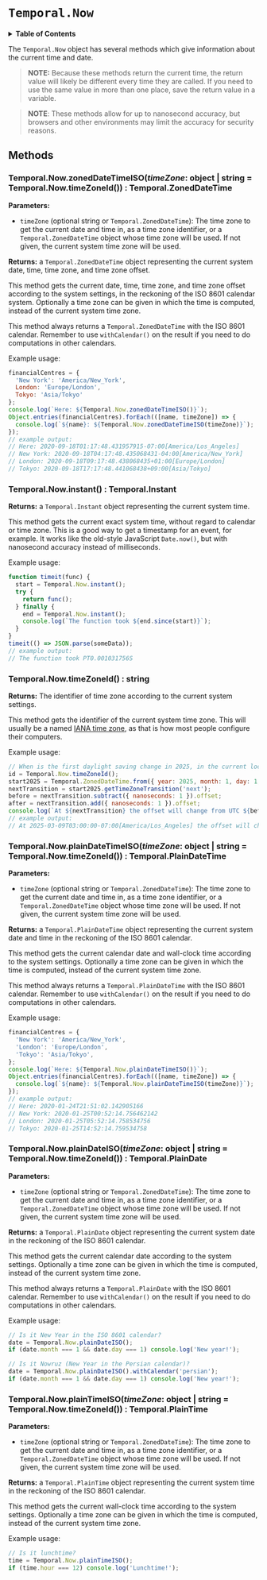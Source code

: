 # `Temporal.Now`

<details>
  <summary><strong>Table of Contents</strong></summary>
<!-- toc -->
</details>

The `Temporal.Now` object has several methods which give information about the current time and date.

> **NOTE:** Because these methods return the current time, the return value will likely be different every time they are called. If you need to use the same value in more than one place, save the return value in a variable.

> **NOTE**: These methods allow for up to nanosecond accuracy, but browsers and other environments may limit the accuracy for security reasons.

## Methods

### Temporal.Now.**zonedDateTimeISO**(_timeZone_: object | string = Temporal.Now.timeZoneId()) : Temporal.ZonedDateTime

**Parameters:**

- `timeZone` (optional string or `Temporal.ZonedDateTime`): The time zone to get the current date and time in, as a time zone identifier, or a `Temporal.ZonedDateTime` object whose time zone will be used.
  If not given, the current system time zone will be used.

**Returns:** a `Temporal.ZonedDateTime` object representing the current system date, time, time zone, and time zone offset.

This method gets the current date, time, time zone, and time zone offset according to the system settings, in the reckoning of the ISO 8601 calendar system.
Optionally a time zone can be given in which the time is computed, instead of the current system time zone.

This method always returns a `Temporal.ZonedDateTime` with the ISO 8601 calendar.
Remember to use `withCalendar()` on the result if you need to do computations in other calendars.

Example usage:

```js
financialCentres = {
  'New York': 'America/New_York',
  London: 'Europe/London',
  Tokyo: 'Asia/Tokyo'
};
console.log(`Here: ${Temporal.Now.zonedDateTimeISO()}`);
Object.entries(financialCentres).forEach(([name, timeZone]) => {
  console.log(`${name}: ${Temporal.Now.zonedDateTimeISO(timeZone)}`);
});
// example output:
// Here: 2020-09-18T01:17:48.431957915-07:00[America/Los_Angeles]
// New York: 2020-09-18T04:17:48.435068431-04:00[America/New_York]
// London: 2020-09-18T09:17:48.438068435+01:00[Europe/London]
// Tokyo: 2020-09-18T17:17:48.441068438+09:00[Asia/Tokyo]
```

### Temporal.Now.**instant**() : Temporal.Instant

**Returns:** a `Temporal.Instant` object representing the current system time.

This method gets the current exact system time, without regard to calendar or time zone.
This is a good way to get a timestamp for an event, for example.
It works like the old-style JavaScript `Date.now()`, but with nanosecond accuracy instead of milliseconds.

Example usage:

```js
function timeit(func) {
  start = Temporal.Now.instant();
  try {
    return func();
  } finally {
    end = Temporal.Now.instant();
    console.log(`The function took ${end.since(start)}`);
  }
}
timeit(() => JSON.parse(someData));
// example output:
// The function took PT0.001031756S
```

### Temporal.Now.**timeZoneId**() : string

**Returns:** The identifier of time zone according to the current system settings.

This method gets the identifier of the current system time zone.
This will usually be a named [IANA time zone](https://www.iana.org/time-zones), as that is how most people configure their computers.

Example usage:

```js
// When is the first daylight saving change in 2025, in the current location?
id = Temporal.Now.timeZoneId();
start2025 = Temporal.ZonedDateTime.from({ year: 2025, month: 1, day: 1, timeZone: id });
nextTransition = start2025.getTimeZoneTransition('next');
before = nextTransition.subtract({ nanoseconds: 1 }).offset;
after = nextTransition.add({ nanoseconds: 1 }).offset;
console.log(`At ${nextTransition} the offset will change from UTC ${before} to ${after}`);
// example output:
// At 2025-03-09T03:00:00-07:00[America/Los_Angeles] the offset will change from UTC -08:00 to -07:00
```

### Temporal.Now.**plainDateTimeISO**(_timeZone_: object | string = Temporal.Now.timeZoneId()) : Temporal.PlainDateTime

**Parameters:**

- `timeZone` (optional string or `Temporal.ZonedDateTime`): The time zone to get the current date and time in, as a time zone identifier, or a `Temporal.ZonedDateTime` object whose time zone will be used.
  If not given, the current system time zone will be used.

**Returns:** a `Temporal.PlainDateTime` object representing the current system date and time in the reckoning of the ISO 8601 calendar.

This method gets the current calendar date and wall-clock time according to the system settings.
Optionally a time zone can be given in which the time is computed, instead of the current system time zone.

This method always returns a `Temporal.PlainDateTime` with the ISO 8601 calendar.
Remember to use `withCalendar()` on the result if you need to do computations in other calendars.

Example usage:

<!-- prettier-ignore-start -->
```js
financialCentres = {
  'New York': 'America/New_York',
  'London': 'Europe/London',
  'Tokyo': 'Asia/Tokyo',
};
console.log(`Here: ${Temporal.Now.plainDateTimeISO()}`);
Object.entries(financialCentres).forEach(([name, timeZone]) => {
  console.log(`${name}: ${Temporal.Now.plainDateTimeISO(timeZone)}`);
});
// example output:
// Here: 2020-01-24T21:51:02.142905166
// New York: 2020-01-25T00:52:14.756462142
// London: 2020-01-25T05:52:14.758534756
// Tokyo: 2020-01-25T14:52:14.759534758
```
<!-- prettier-ignore-end -->

### Temporal.Now.**plainDateISO**(_timeZone_: object | string = Temporal.Now.timeZoneId()) : Temporal.PlainDate

**Parameters:**

- `timeZone` (optional string or `Temporal.ZonedDateTime`): The time zone to get the current date and time in, as a time zone identifier, or a `Temporal.ZonedDateTime` object whose time zone will be used.
  If not given, the current system time zone will be used.

**Returns:** a `Temporal.PlainDate` object representing the current system date in the reckoning of the ISO 8601 calendar.

This method gets the current calendar date according to the system settings.
Optionally a time zone can be given in which the time is computed, instead of the current system time zone.

This method always returns a `Temporal.PlainDate` with the ISO 8601 calendar.
Remember to use `withCalendar()` on the result if you need to do computations in other calendars.

Example usage:

```js
// Is it New Year in the ISO 8601 calendar?
date = Temporal.Now.plainDateISO();
if (date.month === 1 && date.day === 1) console.log('New year!');

// Is it Nowruz (New Year in the Persian calendar)?
date = Temporal.Now.plainDateISO().withCalendar('persian');
if (date.month === 1 && date.day === 1) console.log('New year!');
```

### Temporal.Now.**plainTimeISO**(_timeZone_: object | string = Temporal.Now.timeZoneId()) : Temporal.PlainTime

**Parameters:**

- `timeZone` (optional string or `Temporal.ZonedDateTime`): The time zone to get the current date and time in, as a time zone identifier, or a `Temporal.ZonedDateTime` object whose time zone will be used.
  If not given, the current system time zone will be used.

**Returns:** a `Temporal.PlainTime` object representing the current system time in the reckoning of the ISO 8601 calendar.

This method gets the current wall-clock time according to the system settings.
Optionally a time zone can be given in which the time is computed, instead of the current system time zone.

Example usage:

```js
// Is it lunchtime?
time = Temporal.Now.plainTimeISO();
if (time.hour === 12) console.log('Lunchtime!');
```
